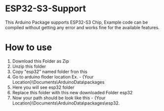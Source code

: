 # ESP32-S3-Support
 This Arduino Package supports ESP32-S3 Chip, Example code can be compiled without getting any error and works fine for the available features.
 
 # How to use
 1. Download this Folder as Zip
 2. Unzip this folder
 3. Copy "esp32" named folder fron this 
 4. Go to arduino floder location Ex. - {Your Location}\Documents\ArduinoData\packages
 5. Here you will see esp32 folder
 6. Replace this folder with this new downloaded Folder esp32
 7. Now your path should be look like this - {Your Location}\Documents\ArduinoData\packages\esp32.
